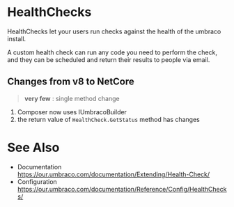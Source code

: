 # HealthChecks

HealthChecks let your users run checks against the health of the umbraco install.

A custom health check can run any code you need to perform the check, and they 
can be scheduled and return their results to people via email. 

## Changes from v8 to NetCore
> **very few** : single method change

1. Composer now uses IUmbracoBuilder
2. the return value of `HealthCheck.GetStatus` method has changes

# See Also 

- Documentation https://our.umbraco.com/documentation/Extending/Health-Check/
- Configuration https://our.umbraco.com/documentation/Reference/Config/HealthChecks/